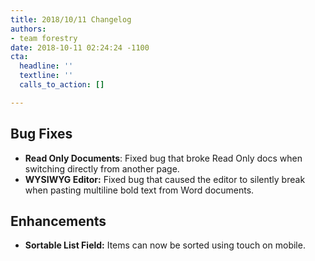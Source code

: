 ```yaml
---
title: 2018/10/11 Changelog
authors:
- team forestry
date: 2018-10-11 02:24:24 -1100
cta:
  headline: ''
  textline: ''
  calls_to_action: []

---
```

## Bug Fixes
* **Read Only Documents**: Fixed bug that broke Read Only docs when switching directly from another page.
* **WYSIWYG Editor:** Fixed bug that caused the editor to silently break when pasting multiline bold text from Word documents.

## Enhancements
* **Sortable List Field:** Items can now be sorted using touch on mobile.